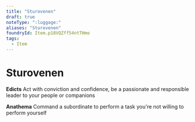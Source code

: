 ```yaml
---
title: "Sturovenen"
draft: true
noteType: ":luggage:"
aliases: "Sturovenen"
foundryId: Item.p18VQZff54ntTHmo
tags:
  - Item
---
```


# Sturovenen

**Edicts** Act with conviction and confidence, be a passionate and responsible leader to your people or companions

**Anathema** Command a subordinate to perform a task you're not willing to perform yourself
